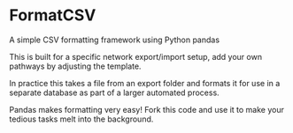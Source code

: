 # FormatCSV
A simple CSV formatting framework using Python pandas

This is built for a specific network export/import setup, add your own pathways by adjusting the template.

In practice this takes a file from an export folder and formats it for use in a separate database as part of a larger automated process.

Pandas makes formatting very easy! Fork this code and use it to make your tedious tasks melt into the background.
